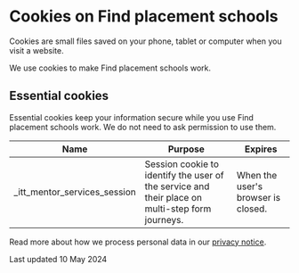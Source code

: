 # Cookies on Find placement schools

Cookies are small files saved on your phone, tablet or computer when you visit a website.

We use cookies to make Find placement schools work.

## Essential cookies

Essential cookies keep your information secure while you use Find placement schools work. We do not need to ask permission to use them.

| Name | Purpose | Expires |
| -------- | -------- | -------- |
| _itt_mentor_services_session | Session cookie to identify the user of the service and their place on multi-step form journeys. | When the user's browser is closed. |

Read more about how we process personal data in our [privacy notice](/privacy).

Last updated 10 May 2024
